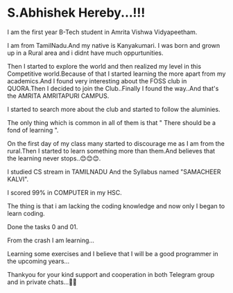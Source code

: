# S.Abhishek Hereby...!!!

I am the first year B-Tech student in Amrita Vishwa Vidyapeetham.

I am from TamilNadu.And my native is Kanyakumari. I was born and grown up in a Rural area and i didnt have much oppurtunities.

Then I started to explore the world and then realized my level in this Competitive world.Because of that I started learning the more apart from my academics.And I found very interesting about the FOSS club in QUORA.Then I decided to join the Club..Finally I found the way..And that's the AMRITA AMRITAPURI CAMPUS.

I started to search more about the club and started to follow the aluminies.

The only thing which is common in all of them is that " There should be a fond of learning ".

On the first day of my class many started to discourage me as I am from the rural.Then I started to learn something more than them.And believes that the learning never stops..😊😊😊.

I studied CS stream in TAMILNADU And the Syllabus named "SAMACHEER KALVI".

I scored 99% in COMPUTER in my HSC.

The thing is that i am lacking the coding knowledge and now only I began to learn coding.

Done the tasks 0 and 01.

From the crash I am learning...

Learning some exercises and I believe that I will be a good programmer in the upcoming years...

Thankyou for your kind support and cooperation in both Telegram group and in private chats...🤝🤝


